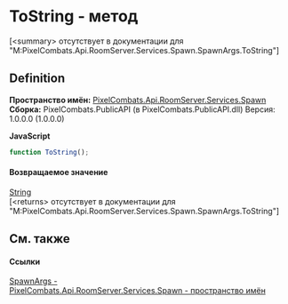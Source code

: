 # ToString - метод


\[&lt;summary&gt; отсутствует в документации для "M:PixelCombats.Api.RoomServer.Services.Spawn.SpawnArgs.ToString"\]



## Definition
**Пространство имён:** <a href="0971793b-47eb-58b2-d7a8-6c570042d7d9">PixelCombats.Api.RoomServer.Services.Spawn</a>  
**Сборка:** PixelCombats.PublicAPI (в PixelCombats.PublicAPI.dll) Версия: 1.0.0.0 (1.0.0.0)

**JavaScript**
``` JavaScript
function ToString();
```



#### Возвращаемое значение
<a href="https://learn.microsoft.com/dotnet/api/system.string" target="_blank" rel="noopener noreferrer">String</a>  
\[&lt;returns&gt; отсутствует в документации для "M:PixelCombats.Api.RoomServer.Services.Spawn.SpawnArgs.ToString"\]

## См. также


#### Ссылки
<a href="69941787-22a9-dc25-ef7d-61e75affb880">SpawnArgs - </a>  
<a href="0971793b-47eb-58b2-d7a8-6c570042d7d9">PixelCombats.Api.RoomServer.Services.Spawn - пространство имён</a>  
